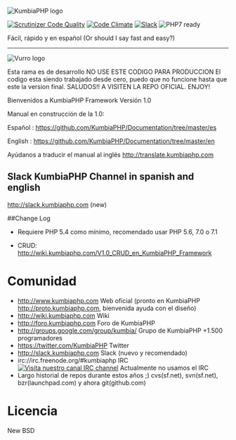 ![KumbiaPHP logo](https://rawgit.com/kumbiaphp/kumbiaphp/1.0/default/public/img/kumbiaphp.svg)

[![Scrutinizer Code Quality](https://scrutinizer-ci.com/g/KumbiaPHP/KumbiaPHP/badges/quality-score.png?b=1.0)](https://scrutinizer-ci.com/g/KumbiaPHP/KumbiaPHP/?branch=1.0)
[![Code Climate](https://codeclimate.com/github/KumbiaPHP/KumbiaPHP/badges/gpa.svg)](https://codeclimate.com/github/KumbiaPHP/KumbiaPHP)
[![Slack](http://slack.kumbiaphp.com/badge.svg)](http://slack.kumbiaphp.com)
![PHP7 ready](https://rawgit.com/kumbiaphp/kumbiaphp/1.0/default/public/img/php7.svg)

Fácil, rápido y en español
(Or should I say fast and easy?)

---

![Vurro logo](https://avatars2.githubusercontent.com/u/35511599?s=460&v=4)

Esta rama es de desarrollo NO USE ESTE CODIGO PARA PRODUCCION
El codigo esta siendo trabajado desde cero, puedo que no funcione hasta que este la version
final.
SALUDOS!! A VISITEN LA REPO OFICIAL. 
ENJOY!

Bienvenidos a KumbiaPHP Framework  Versión 1.0

Manual en construcción de la 1.0:

Español : https://github.com/KumbiaPHP/Documentation/tree/master/es

English : https://github.com/KumbiaPHP/Documentation/tree/master/en

Ayúdanos a traducir el manual al inglés http://translate.kumbiaphp.com

## Slack KumbiaPHP Channel in spanish and english
http://slack.kumbiaphp.com (new)


##Change Log
* Requiere PHP 5.4 como mínimo, recomendado usar PHP 5.6, 7.0 o 7.1

* CRUD: http://wiki.kumbiaphp.com/V1.0_CRUD_en_KumbiaPHP_Framework
 

Comunidad
===
* http://www.kumbiaphp.com  Web oficial  (pronto en KumbiaPHP http://proto.kumbiaphp.com, bienvenida ayuda con el diseño)
* http://wiki.kumbiaphp.com Wiki
* http://foro.kumbiaphp.com Foro de KumbiaPHP
* http://groups.google.com/group/kumbia/   Grupo de KumbiaPHP +1.500 programadores
* https://twitter.com/KumbiaPHP Twitter
* http://slack.kumbiaphp.com  Slack (nuevo y recomendado)
* irc://irc.freenode.org/#kumbiaphp  IRC [![Visita nuestro canal IRC channel](https://kiwiirc.com/buttons/irc.freenode.org/kumbiaphp.png)](https://kiwiirc.com/client/irc.freenode.org/?nick=invitado|?&theme=cli#kumbiaphp) Actualmente no usamos el IRC
* Largo historial de repos durante estos años ;)  cvs(sf.net), svn(sf.net), bzr(launchpad.com) y ahora git(github.com)

Licencia
===
New BSD
